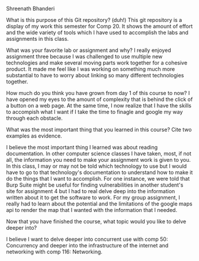 Shreenath Bhanderi


What is this purpose of this Git repository? (duh!)
This git repository is a display of my work this semester for Comp 20. It shows the amount of effort and the wide variety of tools which I have used to accomplish the labs and assignments in this class.



What was your favorite lab or assignment and why?
I really enjoyed assignment three because I was challenged to use multiple new technologies and make several moving parts work together for a cohesive product. It made me feel like I was working on something much more substantial to have to worry about linking so many different technologies together.


How much do you think you have grown from day 1 of this course to now?
I have opened my eyes to the amount of complexity that is behind the click of a button on a web page. At the same time, I now realize that I have the skills to accompish what I want if I take the time to finagle and google my way through each obstacle.


What was the most important thing that you learned in this course? Cite two examples as evidence.

I believe the most important thing I learned was about reading documentation. In other computer science classes I have taken, most, if not all, the information you need to make your assignment work is given to you. In this class, I may or may not be told which technology to use but I would have to go to that technology's documentation to understand how to make it do the things that I want to accomplish. For one instance, we were told that Burp Suite might be useful for finding vulnerabilities in another student's site for assignment 4 but I had to real delve deep into the information written about it to get the software to work. For my group assignment, I really had to learn about the potential and the limitations of the google maps api to render the map that I wanted with the information that I needed.


Now that you have finished the course, what topic would you like to delve deeper into?

I believe I want to delve deeper into concurrent use with comp 50: Concurrency and deeper into the infrastructure of the internet and networking with comp 116: Networking.